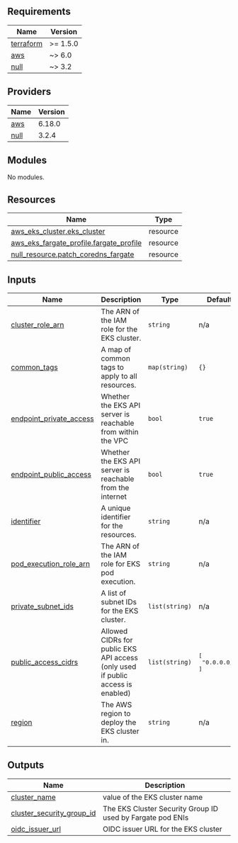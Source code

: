 ## Requirements

| Name | Version |
|------|---------|
| <a name="requirement_terraform"></a> [terraform](#requirement\_terraform) | >= 1.5.0 |
| <a name="requirement_aws"></a> [aws](#requirement\_aws) | ~> 6.0 |
| <a name="requirement_null"></a> [null](#requirement\_null) | ~> 3.2 |

## Providers

| Name | Version |
|------|---------|
| <a name="provider_aws"></a> [aws](#provider\_aws) | 6.18.0 |
| <a name="provider_null"></a> [null](#provider\_null) | 3.2.4 |

## Modules

No modules.

## Resources

| Name | Type |
|------|------|
| [aws_eks_cluster.eks_cluster](https://registry.terraform.io/providers/hashicorp/aws/latest/docs/resources/eks_cluster) | resource |
| [aws_eks_fargate_profile.fargate_profile](https://registry.terraform.io/providers/hashicorp/aws/latest/docs/resources/eks_fargate_profile) | resource |
| [null_resource.patch_coredns_fargate](https://registry.terraform.io/providers/hashicorp/null/latest/docs/resources/resource) | resource |

## Inputs

| Name | Description | Type | Default | Required |
|------|-------------|------|---------|:--------:|
| <a name="input_cluster_role_arn"></a> [cluster\_role\_arn](#input\_cluster\_role\_arn) | The ARN of the IAM role for the EKS cluster. | `string` | n/a | yes |
| <a name="input_common_tags"></a> [common\_tags](#input\_common\_tags) | A map of common tags to apply to all resources. | `map(string)` | `{}` | no |
| <a name="input_endpoint_private_access"></a> [endpoint\_private\_access](#input\_endpoint\_private\_access) | Whether the EKS API server is reachable from within the VPC | `bool` | `true` | no |
| <a name="input_endpoint_public_access"></a> [endpoint\_public\_access](#input\_endpoint\_public\_access) | Whether the EKS API server is reachable from the internet | `bool` | `true` | no |
| <a name="input_identifier"></a> [identifier](#input\_identifier) | A unique identifier for the resources. | `string` | n/a | yes |
| <a name="input_pod_execution_role_arn"></a> [pod\_execution\_role\_arn](#input\_pod\_execution\_role\_arn) | The ARN of the IAM role for EKS pod execution. | `string` | n/a | yes |
| <a name="input_private_subnet_ids"></a> [private\_subnet\_ids](#input\_private\_subnet\_ids) | A list of subnet IDs for the EKS cluster. | `list(string)` | n/a | yes |
| <a name="input_public_access_cidrs"></a> [public\_access\_cidrs](#input\_public\_access\_cidrs) | Allowed CIDRs for public EKS API access (only used if public access is enabled) | `list(string)` | <pre>[<br/>  "0.0.0.0/0"<br/>]</pre> | no |
| <a name="input_region"></a> [region](#input\_region) | The AWS region to deploy the EKS cluster in. | `string` | n/a | yes |

## Outputs

| Name | Description |
|------|-------------|
| <a name="output_cluster_name"></a> [cluster\_name](#output\_cluster\_name) | value of the EKS cluster name |
| <a name="output_cluster_security_group_id"></a> [cluster\_security\_group\_id](#output\_cluster\_security\_group\_id) | The EKS Cluster Security Group ID used by Fargate pod ENIs |
| <a name="output_oidc_issuer_url"></a> [oidc\_issuer\_url](#output\_oidc\_issuer\_url) | OIDC issuer URL for the EKS cluster |
